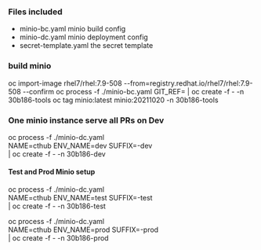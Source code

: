 ### Files included

* minio-bc.yaml minio build config
* minio-dc.yaml minio deployment config
* secret-template.yaml the secret template

### build minio

oc import-image rhel7/rhel:7.9-508 --from=registry.redhat.io/rhel7/rhel:7.9-508 --confirm
oc process -f ./minio-bc.yaml GIT_REF= | oc create -f - -n 30b186-tools
oc tag minio:latest minio:20211020 -n 30b186-tools

### One minio instance serve all PRs on Dev

oc process -f ./minio-dc.yaml \
NAME=cthub ENV_NAME=dev SUFFIX=-dev \
| oc create -f - -n 30b186-dev

#### Test and Prod Minio setup

oc process -f ./minio-dc.yaml \
NAME=cthub ENV_NAME=test SUFFIX=-test \
| oc create -f - -n 30b186-test

oc process -f ./minio-dc.yaml \
NAME=cthub ENV_NAME=prod SUFFIX=-prod \
| oc create -f - -n 30b186-prod